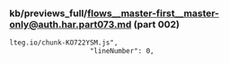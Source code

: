 ### kb/previews_full/flows__master-first__master-only@auth.har.part073.md (part 002)

```md
lteg.io/chunk-KO722YSM.js",
                    "lineNumber": 0,
```

```
